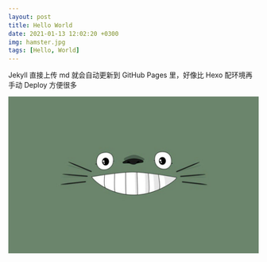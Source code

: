 ```yaml
---
layout: post
title: Hello World
date: 2021-01-13 12:02:20 +0300
img: hamster.jpg
tags: [Hello, World]
---
```


Jekyll 直接上传 md 就会自动更新到 GitHub Pages 里，好像比 Hexo 配环境再手动 Deploy 方便很多

![totoro](2021-01-13-hello-world/totoro.jpg)